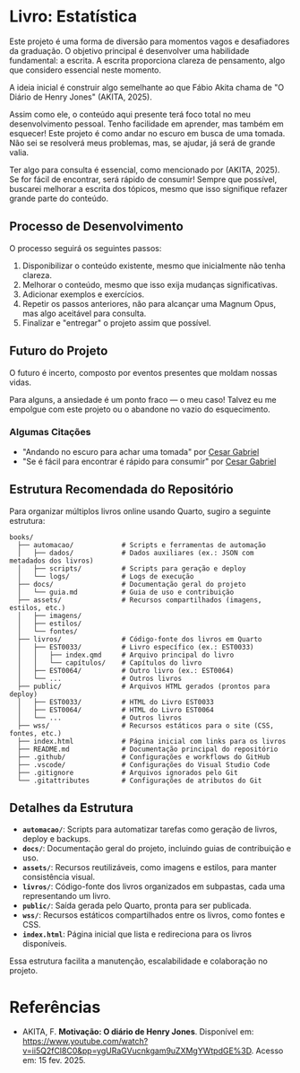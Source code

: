 ﻿# Livro: Estatística

Este projeto é uma forma de diversão para momentos vagos e desafiadores da graduação. O objetivo principal é desenvolver uma habilidade fundamental: a escrita. A escrita proporciona clareza de pensamento, algo que considero essencial neste momento.

A ideia inicial é construir algo semelhante ao que Fábio Akita chama de "O Diário de Henry Jones" (AKITA, 2025).

Assim como ele, o conteúdo aqui presente terá foco total no meu desenvolvimento pessoal. Tenho facilidade em aprender, mas também em esquecer! Este projeto é como andar no escuro em busca de uma tomada. Não sei se resolverá meus problemas, mas, se ajudar, já será de grande valia.

Ter algo para consulta é essencial, como mencionado por (AKITA, 2025). Se for fácil de encontrar, será rápido de consumir! Sempre que possível, buscarei melhorar a escrita dos tópicos, mesmo que isso signifique refazer grande parte do conteúdo.

## Processo de Desenvolvimento

O processo seguirá os seguintes passos:

1. Disponibilizar o conteúdo existente, mesmo que inicialmente não tenha clareza.
2. Melhorar o conteúdo, mesmo que isso exija mudanças significativas.
3. Adicionar exemplos e exercícios.
4. Repetir os passos anteriores, não para alcançar uma Magnum Opus, mas algo aceitável para consulta.
5. Finalizar e "entregar" o projeto assim que possível.

## Futuro do Projeto

O futuro é incerto, composto por eventos presentes que moldam nossas vidas.

Para alguns, a ansiedade é um ponto fraco — o meu caso! Talvez eu me empolgue com este projeto ou o abandone no vazio do esquecimento.

### Algumas Citações

- "Andando no escuro para achar uma tomada" por [Cesar Gabriel](https://github.com/cesargabrielphd)
- "Se é fácil para encontrar é rápido para consumir" por [Cesar Gabriel](https://github.com/cesargabrielphd)

## Estrutura Recomendada do Repositório

Para organizar múltiplos livros online usando Quarto, sugiro a seguinte estrutura:

```plaintext
books/
  ├── automacao/            # Scripts e ferramentas de automação
  │   ├── dados/            # Dados auxiliares (ex.: JSON com metadados dos livros)
  │   ├── scripts/          # Scripts para geração e deploy
  │   └── logs/             # Logs de execução
  ├── docs/                 # Documentação geral do projeto
  │   └── guia.md           # Guia de uso e contribuição
  ├── assets/               # Recursos compartilhados (imagens, estilos, etc.)
  │   ├── imagens/
  │   ├── estilos/
  │   └── fontes/
  ├── livros/               # Código-fonte dos livros em Quarto
  │   ├── EST0033/          # Livro específico (ex.: EST0033)
  │   │   ├── index.qmd     # Arquivo principal do livro
  │   │   └── capítulos/    # Capítulos do livro
  │   ├── EST0064/          # Outro livro (ex.: EST0064)
  │   └── ...               # Outros livros
  ├── public/               # Arquivos HTML gerados (prontos para deploy)
  │   ├── EST0033/          # HTML do Livro EST0033
  │   ├── EST0064/          # HTML do Livro EST0064
  │   └── ...               # Outros livros
  ├── wss/                  # Recursos estáticos para o site (CSS, fontes, etc.)
  ├── index.html            # Página inicial com links para os livros
  ├── README.md             # Documentação principal do repositório
  ├── .github/              # Configurações e workflows do GitHub
  ├── .vscode/              # Configurações do Visual Studio Code
  ├── .gitignore            # Arquivos ignorados pelo Git
  └── .gitattributes        # Configurações de atributos do Git
```

## Detalhes da Estrutura

- **`automacao/`**: Scripts para automatizar tarefas como geração de livros, deploy e backups.
- **`docs/`**: Documentação geral do projeto, incluindo guias de contribuição e uso.
- **`assets/`**: Recursos reutilizáveis, como imagens e estilos, para manter consistência visual.
- **`livros/`**: Código-fonte dos livros organizados em subpastas, cada uma representando um livro.
- **`public/`**: Saída gerada pelo Quarto, pronta para ser publicada.
- **`wss/`**: Recursos estáticos compartilhados entre os livros, como fontes e CSS.
- **`index.html`**: Página inicial que lista e redireciona para os livros disponíveis.

Essa estrutura facilita a manutenção, escalabilidade e colaboração no projeto.

# Referências

- AKITA, F. **Motivação: O diário de Henry Jones**. Disponível em: <https://www.youtube.com/watch?v=ii5Q2fCl8C0&pp=ygURaGVucnkgam9uZXMgYWtpdGE%3D>. Acesso em: 15 fev. 2025.
